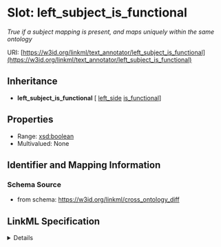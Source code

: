 # Slot: left_subject_is_functional
_True if a subject mapping is present, and maps uniquely within the same ontology_


URI: [https://w3id.org/linkml/text_annotator/left_subject_is_functional](https://w3id.org/linkml/text_annotator/left_subject_is_functional)




## Inheritance

* **left_subject_is_functional** [ [left_side](left_side.md) [is_functional](is_functional.md)]





## Properties

* Range: [xsd:boolean](http://www.w3.org/2001/XMLSchema#boolean)
* Multivalued: None







## Identifier and Mapping Information







### Schema Source


* from schema: https://w3id.org/linkml/cross_ontology_diff




## LinkML Specification

<details>
```yaml
name: left_subject_is_functional
description: True if a subject mapping is present, and maps uniquely within the same
  ontology
from_schema: https://w3id.org/linkml/cross_ontology_diff
rank: 1000
mixins:
- left_side
- is_functional
alias: left_subject_is_functional
domain_of:
- RelationalDiff
range: boolean

```
</details>